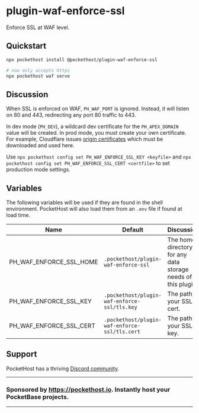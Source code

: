 # plugin-waf-enforce-ssl

Enforce SSL at WAF level.

## Quickstart

```bash
npx pockethost install @pockethost/plugin-waf-enforce-ssl

# now only accepts https
npx pockethost waf serve
```

## Discussion

When SSL is enforced on WAF, `PH_WAF_PORT` is ignored. Instead, it will listen on 80 and 443, redirecting any port 80 traffic to 443.

In dev mode (`PH_DEV`), a wildcard dev certificate for the `PH_APEX_DOMAIN` value will be created. In prod mode, you must create your own certificate. For example, Cloudflare issues [origin certificates](https://developers.cloudflare.com/ssl/origin-configuration/origin-ca/) which must be downloaded and used here.

Use `npx pockethost config set PH_WAF_ENFORCE_SSL_KEY <keyfile>` and `npx pockethost config set PH_WAF_ENFORCE_SSL_CERT <certfile>` to set production mode settings.

## Variables

The following variables will be used if they are found in the shell environment. PocketHost will also load them from an `.env` file if found at load time.

| Name                    | Default                                       | Discussion                                                    |
| ----------------------- | --------------------------------------------- | ------------------------------------------------------------- |
| PH_WAF_ENFORCE_SSL_HOME | `.pockethost/plugin-waf-enforce-ssl`          | The home directory for any data storage needs of this plugin. |
| PH_WAF_ENFORCE_SSL_KEY  | `.pockethost/plugin-waf-enforce-ssl/tls.key`  | The path to your SSL cert.                                    |
| PH_WAF_ENFORCE_SSL_CERT | `.pockethost/plugin-waf-enforce-ssl/tls.cert` | The path to your SSL key.                                     |

## Support

PocketHost has a thriving [Discord community](https://discord.gg/nVTxCMEcGT).

---

### Sponsored by https://pockethost.io. Instantly host your PocketBase projects.

---
